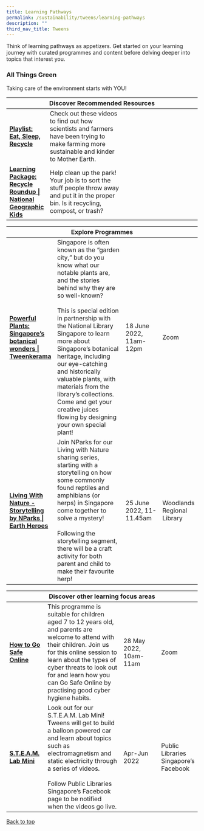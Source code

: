 ```yaml
---
title: Learning Pathways
permalink: /sustainability/tweens/learning-pathways
description: ""
third_nav_title: Tweens
---
```

<style type="text/css">
/* Links */
.content a { color: #322987; }
.content a:focus,
.content a:hover { color: #28216c; }

/* Button Outline */
.bp-button { padding-left: 1.5rem; padding-right: 1.5rem; }
.bp-button.is-primary-outline { border: 1px solid #322987; color: #322987; background-color: transparent; text-decoration: none; }
.bp-button.is-primary-outline:focus,
.bp-button.is-primary-outline:hover { border: 1px solid #322987; color: #cff2e8; background-color: #322987; text-decoration: none; }

/* Responsive Iframe */
.responsive-iframe { position: absolute; top: 0; left: 0; bottom: 0; right: 0; width: 100%; height: 100%; }
.responsive-iframe-container { position: relative; overflow: hidden; width: 100%; }
.responsive-iframe-container.ratio-16by9 { padding-top: 56.25%; }
.responsive-iframe-container.ratio-4by3 { padding-top: 75%; }
.responsive-iframe-container.ratio-3by2 { padding-top: 66.66%; }
.responsive-iframe-container.ratio-1by1 { padding-top: 100%; }
</style>
Think of learning pathways as appetizers. Get started on your learning journey with curated programmes and content before delving deeper into topics that interest you.

<h3><b>All Things Green</b></h3>
Taking care of the environment starts with YOU!

<div class="horizontal-scroll margin--bottom--lg">
  <table class="generic-table">
    <thead>
      <tr>
        <th colspan="4" class="is-uppercase has-weight-normal">Discover Recommended Resources</th>
      </tr>
    </thead>
    <tbody>
      <tr>
        <td style="width: 20%;"><a href="/sustainability/tweens/content" target="_blank"><b> Playlist:<br>Eat, Sleep, Recycle</b></a></td>
        <td style="width: 40%;">Check out these videos to find out how scientists and farmers have been trying to make farming more sustainable and kinder to Mother Earth.</td>
        <td style="width: 20%;"></td>
        <td style="width: 20%;"></td>
      </tr>
      <tr>
        <td><a href="https://kids.nationalgeographic.com/games/action-adventure/article/recycle-roundup-new" target="_blank"><b> Learning Package:<br>Recycle Roundup | National Geographic Kids</b></a></td>
        <td>Help clean up the park! Your job is to sort the stuff people throw away and put it in the proper bin. Is it recycling, compost, or trash?</td>
        <td></td>
        <td></td>
      </tr>
    </tbody>
  </table>
</div>

<div class="horizontal-scroll margin--bottom--lg">
  <table class="generic-table">
    <thead>
      <tr>
        <th colspan="4" class="is-uppercase has-weight-normal">Explore Programmes</th>
      </tr>
    </thead>
    <tbody>
			<tr>
				<td style="width: 20%;"><a href="https://www.eventbrite.sg/e/powerful-plants-singapores-botanical-wonders-tweenkerama-tickets-337990076417?aff=odcleoeventsincollection" target="_blank"><b>Powerful Plants: Singapore’s botanical wonders | Tweenkerama</b></a></td>
        <td style="width: 40%;">Singapore is often known as the “garden city,” but do you know what our notable plants are, and the stories behind why they are so well-known? 
<br><br>
This is special edition in partnership with the National Library Singapore to learn more about Singapore’s botanical heritage, including our eye-catching and historically valuable plants, with materials from the library’s collections. Come and get your creative juices flowing by designing your own special plant!</td>
				<td style="width: 20%;">18 June 2022, 11am-12pm</td>
        <td style="width: 20%;">Zoom</td>
			</tr>
			<tr>
				<td style="width: 20%;"><a href="https://www.eventbrite.sg/e/living-with-nature-storytelling-by-nparks-tickets-336258697817?aff=odcleoeventsincollection" target="_blank"><b>Living With Nature - Storytelling by NParks | Earth Heroes</b></a></td>
        <td style="width: 40%;">Join NParks for our Living with Nature sharing series, starting with a storytelling on how some commonly found reptiles and amphibians (or herps) in Singapore come together to solve a mystery! <br><br>Following the storytelling segment, there will be a craft activity for both parent and child to make their favourite herp!</td>
				<td style="width: 20%;">25 June 2022, 11-11.45am</td>
        <td style="width: 20%;">Woodlands Regional Library</td>
			</tr>
    </tbody>
  </table>
</div>

<div class="horizontal-scroll margin--bottom--lg">
  <table class="generic-table">
    <thead>
      <tr>
        <th colspan="4" class="is-uppercase has-weight-normal ">Discover other learning focus areas</th>
      </tr>
    </thead>
    <tbody>
			<tr>
        <td style="width: 20%;"><a href="https://www.eventbrite.sg/e/how-to-go-safe-online-primary-school-edition-online-tickets-311632901397?aff=odcleoeventsincollection" target="_blank"><b>How to Go Safe Online</b></a></td>
        <td style="width: 40%;">This programme is suitable for children aged 7 to 12 years old, and parents are welcome to attend with their children. Join us for this online session to learn about the types of cyber threats to look out for and learn how you can Go Safe Online by practising good cyber hygiene habits.</td>
        <td style="width: 20%;">28 May 2022,<br>10am-11am</td>
        <td style="width: 20%;">Zoom</td>
      </tr>
			<tr>
        <td style="width: 20%;"><a href="https://www.facebook.com/publiclibrarysg" target="_blank"><b>S.T.E.A.M. Lab Mini</b></a></td>
        <td style="width: 40%;">Look out for our S.T.E.A.M. Lab Mini! Tweens will get to build a balloon powered car and learn about topics such as electromagnetism and static electricity through a series of videos.<br><br>Follow Public Libraries Singapore’s Facebook page to be notified when the videos go live.
</td>
        <td style="width: 20%;">Apr-Jun 2022</td>
        <td style="width: 20%;">Public Libraries Singapore’s Facebook</td>
      </tr>
  </tbody>
  </table>
</div>

<p class="has-text-right margin--top--xl"><a href="#main-content">Back to top</a></p>